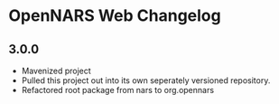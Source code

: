 # OpenNARS Web Changelog

## 3.0.0

* Mavenized project
* Pulled this project out into its own seperately versioned repository.
* Refactored root package from nars to org.opennars

